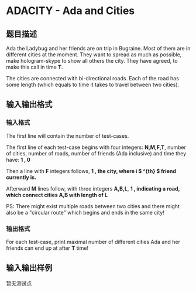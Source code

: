 # ADACITY - Ada and Cities

## 题目描述

Ada the Ladybug and her friends are on trip in Bugraine. Most of them are in different cities at the moment. They want to spread as much as possible, make hologram-skype to show all others the city. They have agreed, to make this call in time **T**.

The cities are connected with bi-directional roads. Each of the road has some length (which equals to time it takes to travel between two cities).

## 输入输出格式

### 输入格式

The first line will contain the number of test-cases.

The first line of each test-case begins with four integers: **N,M,F,T**, number of cities, number of roads, number of friends (Ada inclusive) and time they have: **1 , 0**

Then a line with **F** integers follows, **1 , the city, where **i** $ ^{th} $ friend currently is.**

Afterward **M** lines follow, with three integers **A,B,L**, **1 , indicating a road, which connect cities **A,B** with length of **L****

PS: There might exist multiple roads between two cities and there might also be a "circular route" which begins and ends in the same city!

### 输出格式

For each test-case, print maximal number of different cities Ada and her friends can end up at after **T** time!

## 输入输出样例

暂无测试点

